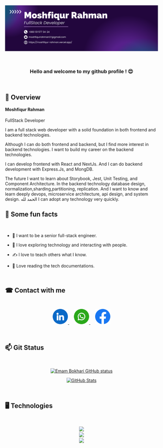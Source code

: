 ![github banner image](assets/Banner-Moshfiqur-Rahman.png)

<br/>

<div align="center" >

### Hello and welcome to my github profile ! 😍

</div>

<br/>

## 👀 Overview

#### Moshfiqur Rahman

<p>FullStack Developer</p>

<p>
I am a full stack web developer with a solid foundation in both frontend and backend technologies.

Although I can do both frontend and backend, but I find more interest in backend technologies. I want to build my career on the backend technologies.

I can develop frontend with React and NextJs. And I can do backend development with Express.Js, and MongDB.

The future I want to learn about Storybook, Jest, Unit Testing, and Component Architecture. In the backend technology database design, normalization,sharding,partitioning, replication. And I want to know and learn deeply devops, microservice architecture, api design, and system design. الحمد لله I can adopt any technology very quickly.

</p>

## 🎉 Some fun facts

<br/>

- 🌱 I want to be a senior full-stack engineer.

- 🧨 I love exploring technology and interacting with people.

- ✍ I love to teach others what I know.

- 📑 Love reading the tech documentations.

<br/>

## ☎ Contact with me

<br/>

<p align="center">
  <a href="https://www.linkedin.com/in/moshfiqur-rahman-emam-bokhari">
    <img width="50" height="50" src="./assets/linkedin.png">
  </a>&nbsp;&nbsp;&nbsp;
  <a href="https://wa.me/8801315773424">
    <img height="50" width="50" src="./assets/whatsapp.png">
  </a>&nbsp;&nbsp;&nbsp;
  <a href="https://www.facebook.com/emambokhari99">
    <img width="50" height="50" src="./assets/facebook.png">
  </a>
</p>

<br/>

## 📫 Git Status

<br/>



<p align="center" width="60%">
 <a  href="https://github.com/Emam-Bokhari" >
 <img  src="https://github-readme-stats.vercel.app/api?username=Emam-Bokhari&show_icons=true&include_all_commits=true&theme=algolia&hide_border=true" alt="Emam Bokhari GitHub status" />
</a>
 
</p>

<p align="center">
   <a  href="https://github.com/Emam-Bokhari" >
   <img src="https://github-readme-streak-stats.herokuapp.com/?user=Emam-Bokhari&theme=algolia" alt="GitHub Stats" />
 </a>
</p>

<br/>

## 🖥 Technologies

<br/>

<p align="center">
  <a href="https://skillicons.dev">
    <img  src="https://skillicons.dev/icons?i=js,typescript,react,nextjs,redux,mui,tailwindcss" />
    <br/>
    <img  src="https://skillicons.dev/icons?i=nodejs,expressjs,mongodb,html,css" />
    <br/>
    <img  src="https://skillicons.dev/icons?i=git,github,postman,vscode" />
   
  </a>
</p>

<br/>
